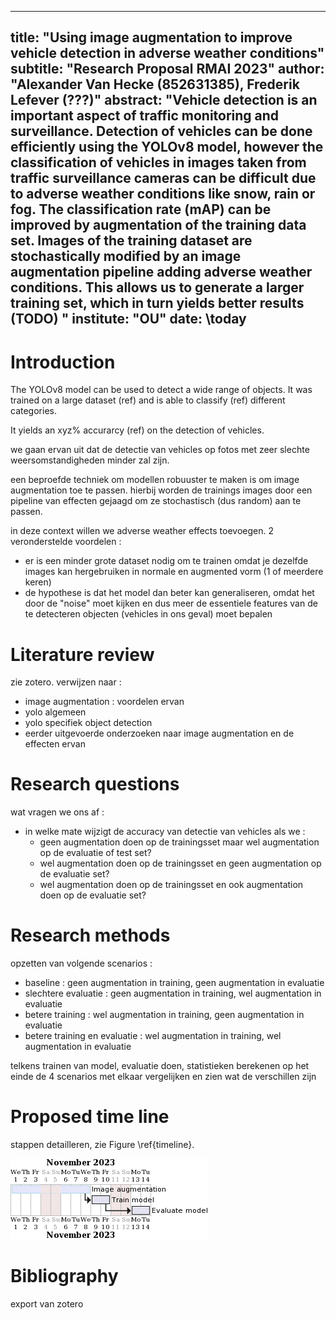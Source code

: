 
---
title: "Using image augmentation to improve vehicle detection in adverse weather conditions"
subtitle: "Research Proposal RMAI 2023"
author: "Alexander Van Hecke (852631385), Frederik Lefever (???)"
abstract: "Vehicle detection is an important aspect of traffic monitoring and surveillance.  Detection of vehicles can be done efficiently using the YOLOv8 model, however the classification of vehicles in images taken from traffic surveillance cameras can be difficult due to adverse weather conditions like snow, rain or fog.  The classification rate (mAP) can be improved by augmentation of the training data set.  Images of the training dataset are stochastically modified by an image augmentation pipeline adding adverse weather conditions.  This allows us to generate a larger training set, which in turn yields better results (TODO) "
institute: "OU"
date: \today
---
# Introduction

The YOLOv8 model can be used to detect a wide range of objects.  It was trained on a large dataset (ref) and is able to classify (ref) different categories.

It yields an xyz% accurarcy (ref) on the detection of vehicles.

we gaan ervan uit dat de detectie van vehicles op fotos met zeer slechte weersomstandigheden minder zal zijn.

een beproefde techniek om modellen robuuster te maken is om image augmentation toe te passen.  hierbij worden de trainings images door een pipeline van effecten gejaagd om ze stochastisch (dus random) aan te passen.  

in deze context willen we adverse weather effects toevoegen.  2 veronderstelde voordelen : 

- er is een minder grote dataset nodig om te trainen omdat je dezelfde images kan hergebruiken in normale en augmented vorm (1 of meerdere keren)
- de hypothese is dat het model dan beter kan generaliseren, omdat het door de "noise" moet kijken en dus meer de essentiele features van de te detecteren objecten (vehicles in ons geval) moet bepalen

# Literature review

zie zotero.  verwijzen naar : 

- image augmentation : voordelen ervan
- yolo algemeen
- yolo specifiek object detection
- eerder uitgevoerde onderzoeken naar image augmentation en de effecten ervan

# Research questions

wat vragen we ons af : 

- in welke mate wijzigt de accuracy van detectie van vehicles als we : 
  - geen augmentation doen op de trainingsset maar wel augmentation op de evaluatie of test set?
  - wel augmentation doen op de trainingsset en geen augmentation op de evaluatie set?
  - wel augmentation doen op de trainingsset en ook augmentation doen op de evaluatie set?

# Research methods

opzetten van volgende scenarios : 

- baseline : geen augmentation in training, geen augmentation in evaluatie
- slechtere evaluatie : geen augmentation in training, wel augmentation in evaluatie
- betere training : wel augmentation in training, geen augmentation in evaluatie
- betere training en evaluatie : wel augmentation in training, wel augmentation in evaluatie

telkens trainen van model, evaluatie doen, statistieken berekenen 
op het einde de 4 scenarios met elkaar vergelijken en zien wat de verschillen zijn

# Proposed time line

stappen detailleren, zie Figure \ref{timeline}.

![Proposed time line\label{timeline}](proposal-timing.png "Proposed time line")

# Bibliography

export van zotero
